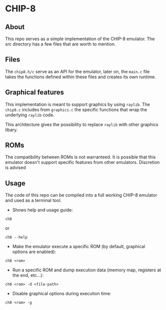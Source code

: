 # CHIP-8

## About

This repo serves as a simple implementation of the CHIP-8 emulator. The src directory has a few files that are worth to mention.

## Files

The `chip8.h/c` serve as an API for the emulator, later on, the `main.c` file takes the functions defined within these files and creates its own runtime.

## Graphical features

This implementation is meant to support graphics by using `raylib`. The `chip8.c` includes from `graphics.c` the specific functions that wrap the underlying `raylib` code.

This architecture gives the possibility to replace `raylib` with other graphics libary.

## ROMs

The compatibility between ROMs is not warranteed. It is possible that this emulator doesn't support specific features from other emulators. Discretion is advised

## Usage

The code of this repo can be compiled into a full working CHIP-8 emulator and used as a terminal tool.

- Shows help and usage guide:

```shell
ch8
```

or

```shell
ch8 --help
```

- Make the emulator execute a specific ROM (by default, graphical options are enabled):

```shell
ch8 <rom>
```

- Run a specific ROM and dump execution data (memory map, registers at the end, etc...):

```shell
ch8 <rom> -d <file-path>
```

- Disable graphical options during execution time:

```shell
ch8 <rom> -g
```
